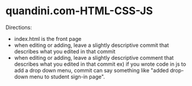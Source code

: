 # quandini.com-HTML-CSS-JS
Directions:
- index.html is the front page
- when editing or adding, leave a slightly descriptive commit that describes what you edited in that commit
- when editing or adding, leave a slightly descriptive comment that describes what you edited in that commit
  ex) if you wrote code in js to add a drop down menu, commit can say something like "added drop-down menu to student sign-in page".
